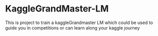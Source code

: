 # KaggleGrandMaster-LM
This is project to train a kaggleGrandmaster LM which could  be used to guide you in competitions or can learn along your kaggle journey 
